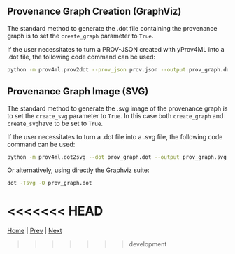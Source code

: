 
## Provenance Graph Creation (GraphViz)

The standard method to generate the .dot file containing the provenance graph is to set the `create_graph` parameter to `True`. 

If the user necessitates to turn a PROV-JSON created with yProv4ML into a .dot file, the following code command can be used: 

```bash
python -m prov4ml.prov2dot --prov_json prov.json --output prov_graph.dot
```

## Provenance Graph Image (SVG)

The standard method to generate the .svg image of the provenance graph is to set the `create_svg` parameter to `True`.
In this case both `create_graph` and `create_svg`have to be set to `True`.

If the user necessitates to turn a .dot file into a .svg file, the following code command can be used: 

```bash
python -m prov4ml.dot2svg --dot prov_graph.dot --output prov_graph.svg
```

Or alternatively, using directly the Graphviz suite: 

```bash
dot -Tsvg -O prov_graph.dot
```
<<<<<<< HEAD
=======

[Home](README.md) | [Prev](setup.md) | [Next](logging.md)
>>>>>>> development
